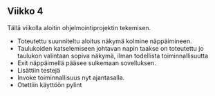 ## Viikko 4

Tällä viikolla aloitin ohjelmointiprojektin tekemisen. 
- Toteutettu suunniteltu aloitus näkymä kolmine näppäimineen.
- Taulukoiden katselemiseen johtavan napin taakse on toteutettu jo taulukon valintaan sopiva näkymä, ilman todellista toiminnallisuutta
- Exit näppäimellä pääsee sulkemaan sovelluksen. 
- Lisättiin testejä
- Invoke toiminnallisuus nyt ajantasalla.
- Otettiin käyttöön pylint


